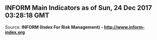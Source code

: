 ## INFORM Main Indicators as of Sun, 24 Dec 2017 03:28:18 GMT

Source: **INFORM (Index For Risk Management) - http://www.inform-index.org**